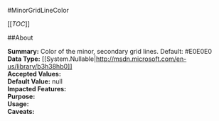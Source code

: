 #MinorGridLineColor

[[_TOC_]]

##About

**Summary:**  Color of the minor, secondary grid lines. Default: #E0E0E0   
**Data Type:** [[System.Nullable|http://msdn.microsoft.com/en-us/library/b3h38hb0]]  
**Accepted Values:**   
**Default Value:** null  
**Impacted Features:**   
**Purpose:**   
**Usage:**   
**Caveats:**   

